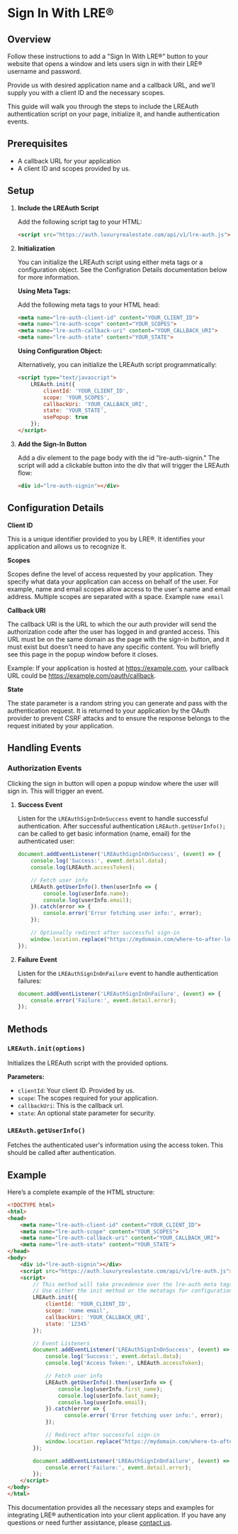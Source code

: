# Sign In With LRE®

## Overview

Follow these instructions to add a "Sign In With LRE®" button to your website that opens a window and lets users sign in with their LRE® username and password. 

Provide us with desired application name and a callback URL, and we'll supply you with a client ID and the necessary scopes. 

This guide will walk you through the steps to include the LREAuth authentication script on your page, initialize it, and handle authentication events.

## Prerequisites

- A callback URL for your application
- A client ID and scopes provided by us.

## Setup

1. **Include the LREAuth Script**

   Add the following script tag to your HTML:

   ```html
   <script src="https://auth.luxuryrealestate.com/api/v1/lre-auth.js"></script>
   ```

2. **Initialization**

   You can initialize the LREAuth script using either meta tags or a configuration object. See the Configration Details documentation below for more information.

   **Using Meta Tags:**

   Add the following meta tags to your HTML head:

   ```html
   <meta name="lre-auth-client-id" content="YOUR_CLIENT_ID">
   <meta name="lre-auth-scope" content="YOUR_SCOPES">
   <meta name="lre-auth-callback-uri" content="YOUR_CALLBACK_URI">
   <meta name="lre-auth-state" content="YOUR_STATE">
   ```

   **Using Configuration Object:**

   Alternatively, you can initialize the LREAuth script programmatically:

   ```html
   <script type="text/javascript">
       LREAuth.init({
           clientId: 'YOUR_CLIENT_ID',
           scope: 'YOUR_SCOPES',
           callbackUri: 'YOUR_CALLBACK_URI',
           state: 'YOUR_STATE',
           usePopup: true
       });
   </script>
   ```

3. **Add the Sign-In Button**

   Add a div element to the page body with the id "lre-auth-signin." The script will add a clickable button into the div that will trigger the LREAuth flow:

   ```html
   <div id="lre-auth-signin"></div>
   ```
## Configuration Details

**Client ID**

This is a unique identifier provided to you by LRE®. It identifies your application and allows us to recognize it.

**Scopes**

Scopes define the level of access requested by your application. They specify what data your application can access on behalf of the user. For example, name and email scopes allow access to the user's name and email address. Multiple scopes are separated with a space. Example `name email`

**Callback URI**

The callback URI is the URL to which the our auth provider will send the authorization code after the user has logged in and granted access. This URL must be on the same domain as the page with the sign-in button, and it must exist but doesn't need to have any specific content. You will briefly see this page in the popup window before it closes.

Example: If your application is hosted at https://example.com, your callback URL could be https://example.com/oauth/callback.

**State**

The state parameter is a random string you can generate and pass with the authentication request. It is returned to your application by the OAuth provider to prevent CSRF attacks and to ensure the response belongs to the request initiated by your application.


## Handling Events

### Authorization Events

Clicking the sign in button will open a popup window where the user will sign in. This will trigger an event.

1. **Success Event**

   Listen for the `LREAuthSignInOnSuccess` event to handle successful authentication. After successful authentication `LREAuth.getUserInfo();` can be called to get basic information (name, email) for the authenticated user:

   ```javascript
   document.addEventListener('LREAuthSignInOnSuccess', (event) => {
       console.log('Success:', event.detail.data);
       console.log(LREAuth.accessToken);

       // Fetch user info
       LREAuth.getUserInfo().then(userInfo => {
           console.log(userInfo.name);
           console.log(userInfo.email);
       }).catch(error => {
           console.error('Error fetching user info:', error);
       });

       // Optionally redirect after successful sign-in
       window.location.replace("https://mydomain.com/where-to-after-login");
   });
   ```

2. **Failure Event**

   Listen for the `LREAuthSignInOnFailure` event to handle authentication failures:

   ```javascript
   document.addEventListener('LREAuthSignInOnFailure', (event) => {
       console.error('Failure:', event.detail.error);
   });
   ```



## Methods

### `LREAuth.init(options)`

Initializes the LREAuth script with the provided options.

**Parameters:**

- `clientId`: Your client ID. Provided by us.
- `scope`: The scopes required for your application. 
- `callbackUri`: This is the callback url.
- `state`: An optional state parameter for security.

### `LREAuth.getUserInfo()`

Fetches the authenticated user's information using the access token. This should be called after authentication.

## Example

Here’s a complete example of the HTML structure:

```html
<!DOCTYPE html>
<html>
<head>
    <meta name="lre-auth-client-id" content="YOUR_CLIENT_ID">
    <meta name="lre-auth-scope" content="YOUR_SCOPES">
    <meta name="lre-auth-callback-uri" content="YOUR_CALLBACK_URI">
    <meta name="lre-auth-state" content="YOUR_STATE">
</head>
<body>
    <div id="lre-auth-signin"></div>
    <script src="https://auth.luxuryrealestate.com/api/v1/lre-auth.js"></script>
    <script>
        // This method will take precedence over the lre-auth meta tags.
        // Use either the init method or the metatags for configuration.
        LREAuth.init({
            clientId: 'YOUR_CLIENT_ID',
            scope: 'name email',
            callbackUri: 'YOUR_CALLBACK_URI',
            state: '12345'
        });

        // Event Listeners 
        document.addEventListener('LREAuthSignInOnSuccess', (event) => {
            console.log('Success:', event.detail.data);
            console.log('Access Token:', LREAuth.accessToken);

            // Fetch user info
            LREAuth.getUserInfo().then(userInfo => {
                console.log(userInfo.first_name);
                console.log(userInfo.last_name);
                console.log(userInfo.email);
            }).catch(error => {
                  console.error('Error fetching user info:', error);
            });

            // Redirect after successful sign-in
            window.location.replace("https://mydomain.com/where-to-after-login");
        });

        document.addEventListener('LREAuthSignInOnFailure', (event) => {
            console.error('Failure:', event.detail.error);
        });
    </script>
</body>
</html>
```

This documentation provides all the necessary steps and examples for integrating LRE® authentication into your client application. If you have any questions or need further assistance, please [contact us](mailto:websupport@luxre.com).
